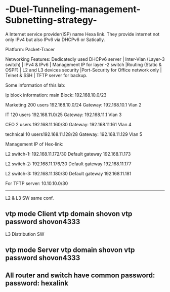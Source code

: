 # -Duel-Tunneling-management-Subnetting-strategy-
A Internet service provider(ISP) name Hexa link. They provide internet not only IPv4 but also IPv6 via DHCPv6 or Satically. 

Platform: Packet-Tracer

Networking Features: Dedicatedly used DHCPv6 server | Inter-Vlan (Layer-3 switch) | IPv4 & IPv6 |
Management IP for layer -2 switch |Routing (Static & OSPF) | L2 and L3 devices security |Port-Security
for Office network only | Telnet & SSH | TFTP server for backup.


Some information of this lab: 

Ip block information:
main Block: 192.168.10.0/23

Marketing 200 users 192.168.10.0/24
Gateway: 192.168.10.1
Vlan 2

IT 120 users 192.168.11.0/25
Gateway: 192.168.11.1
Vlan 3

CEO 2 users 192.168.11.160/30
Gateway: 192.168.11.161
Vlan 4

technical 10 users192.168.11.128/28
Gateway: 192.168.11.129
Vlan 5

Management IP of Hex-link:

L2 switch-1: 192.168.11.172/30
Default gateway 192.168.11.173

L2 switch-2: 192.168.11.176/30
Default gateway 192.168.11.177

L2 switch-3:
192.168.11.180/30
Default gateway 192.168.11.181

For TFTP server:
10.10.10.0/30

-------------------------------------------------------------------------------
L2 & L3 SW same conf.

vtp mode Client 
vtp domain shovon
vtp password shovon4333
--------------------------------------------------------------------------------
L3 Distribution SW

vtp mode Server 
vtp domain shovon
vtp password shovon4333
---------------------------------------------------------------------------------
All router and switch have common password:
password: hexalink
---------------------------------------------------------------------------------

